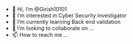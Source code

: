 - 👋 Hi, I’m @Girish10101
- 👀 I’m interested in Cyber Security investigator
- 🌱 I’m currently learning Back end validation
- 💞️ I’m looking to collaborate on ...
- 📫 How to reach me ...

<!---
Girish10101/Girish10101 is a ✨ special ✨ repository because its `README.md` (this file) appears on your GitHub profile.
You can click the Preview link to take a look at your changes.
--->

